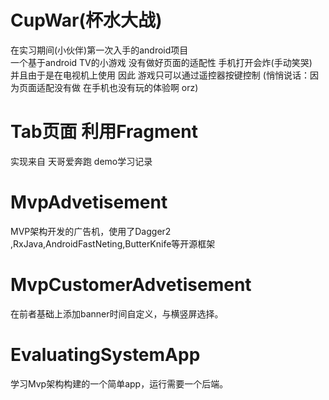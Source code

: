 
# CupWar(杯水大战) 
在实习期间(小伙伴)第一次入手的android项目  
一个基于android TV的小游戏  没有做好页面的适配性 手机打开会炸(手动笑哭)  
并且由于是在电视机上使用  因此  游戏只可以通过遥控器按键控制 (悄悄说话：因为页面适配没有做 在手机也没有玩的体验啊 orz)
# Tab页面 利用Fragment 
实现来自 天哥爱奔跑 demo学习记录
# MvpAdvetisement 
MVP架构开发的广告机，使用了Dagger2 ,RxJava,AndroidFastNeting,ButterKnife等开源框架
# MvpCustomerAdvetisement 
在前者基础上添加banner时间自定义，与横竖屏选择。
# EvaluatingSystemApp
学习Mvp架构构建的一个简单app，运行需要一个后端。